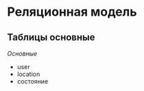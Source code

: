 
# Реляционная модель

## Таблицы основные

*Основные*
- user
- location
- состояние
<!-- 

## Таблицы сложные
*Дополнительные:*

(данные поля используются для функциональности)

- contactFor_person
- companyFor_person
- stockFor_productIn_location
- recipientIn_location
- supplierIn_location

*Кешируемые:*
(данные поля можно присобачить ко всему)
- linkIn_System (для тегов и поиска по ним)

## Видовые таблицы

- user (person + contact)
- place (location + tags)


## Поля

- [x] person:
  - Имя
  - Пароль

- [x] location:
  - Ширина
  - Долгота
  - *Адрес*

- [x] product:
  - name
  - *manufacturer*

- [x] companyFor_person
  - id
  - person_id (director)
  - name

- [X] stockFor_productIn_location:
  - product_id
  - location_id
  - count
  - price

- [x] recipientIn_location
  - location_id
  - company_id

- [x] supplierIn_location
  - location_id
  - company_id


## Связи

Поля со связями
- person-> contactFor_person
- location -> linkIn_System
- product -> stockFor_productIn_location
- location -> recipientIn_location
- location -> supplierIn_location -->